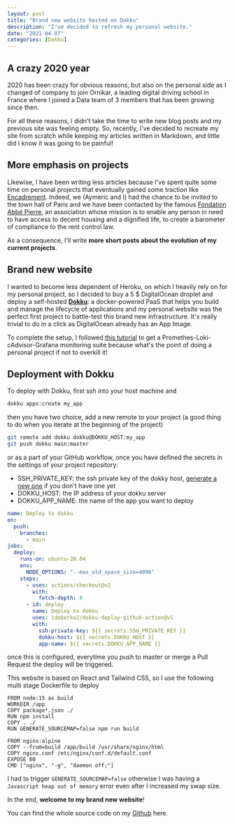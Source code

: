 ```yaml
---
layout: post
title: "Brand new website hosted on Dokku"
description: "I've decided to refresh my personal website."
date: "2021-04-07"
categories: [Dokku]
---
```


## A crazy 2020 year

2020 has been crazy for obvious reasons, but also on the personal side as I changed of company to join Ornikar, a leading digital driving school in France where I joined a Data team of 3 members that has been growing since then.

For all these reasons, I didn't take the time to write new blog posts and my previous site was feeling empty.
So, recently, I've decided to recreate my site from scratch while keeping my articles written in Markdown, and little did I know it was going to be painful!

## More emphasis on projects

Likewise, I have been writing less articles because I've spent quite some time on personal projects that eventually gained some traction like [Encadrement](https://www.encadrement-loyers.fr). Indeed, we (Aymeric and I) had the chance to be invited to the town hall of Paris and we have been contacted by the famous [Fondation Abbé Pierre](https://www.fondation-abbe-pierre.fr/), an association whose mission is to enable any person in need to have access to decent housing and a dignified life, to create a barometer of compliance to the rent control law.

As a consequence, I'll write **more short posts about the evolution of my current projects**.

## Brand new website

I wanted to become less dependent of Heroku, on which I heavily rely on for my personal project, so I decided to buy a 5 $ DigitalOcean droplet and deploy a self-hosted [**Dokku**](https://github.com/dokku/dokku): a docker-powered PaaS that helps you build and manage the lifecycle of applications and my personal website was the perfect first project to battle-test this brand new infrastructure. It's really trivial to do in a click as DigitalOcean already has an App Image.

To complete the setup, I followed [this tutorial](https://richardwillis.info/blog/monitor-dokku-server-prometheus-loki-grafana) to get a Promethes-Loki-cAdvisor-Grafana monitoring suite because what's the point of doing a personal project if not to overkill it!

## Deployment with Dokku

To deploy with Dokku, first ssh into your host machine and

```bash
dokku apps:create my_app
```

then you have two choice, add a new remote to your project (a good thing to do when you iterate at the beginning of the project)

```bash
git remote add dokku dokku@DOKKU_HOST:my_app
git push dokku main:master
```

or as a part of your GitHub workflow, once you have defined the secrets in the settings of your project repository:

- SSH_PRIVATE_KEY: the ssh private key of the dokky host, [generate a new one](https://docs.github.com/en/github/authenticating-to-github/generating-a-new-ssh-key-and-adding-it-to-the-ssh-agent) if you don't have one yet
- DOKKU_HOST: the IP address of your dokku server
- DOKKU_APP_NAME: the name of the app you want to deploy

```yml
name: Deploy to dokku
on:
  push:
    branches:
      - main
jobs:
  deploy:
    runs-on: ubuntu-20.04
    env:
      NODE_OPTIONS: "--max_old_space_size=4096"
    steps:
      - uses: actions/checkout@v2
        with:
          fetch-depth: 0
      - id: deploy
        name: Deploy to dokku
        uses: idoberko2/dokku-deploy-github-action@v1
        with:
          ssh-private-key: ${{ secrets.SSH_PRIVATE_KEY }}
          dokku-host: ${{ secrets.DOKKU_HOST }}
          app-name: ${{ secrets.DOKKU_APP_NAME }}
```

once this is configured, everytime you push to master or merge a Pull Request the deploy will be triggered.

This website is based on React and Tailwind CSS, so I use the following multi stage Dockerfile to deploy

```docker
FROM node:15 as build
WORKDIR /app
COPY package*.json ./
RUN npm install
COPY . ./
RUN GENERATE_SOURCEMAP=false npm run build

FROM nginx:alpine
COPY --from=build /app/build /usr/share/nginx/html
COPY nginx.conf /etc/nginx/conf.d/default.conf
EXPOSE 80
CMD ["nginx", "-g", "daemon off;"]
```

I had to trigger `GENERATE_SOURCEMAP=false` otherwise I was having a `Javascript heap out of memory` error even after I increased my swap size.

In the end, **welcome to my brand new website**!

You can find the whole source code on my [Github](https://github.com/dnzzl/portfolio) here.
